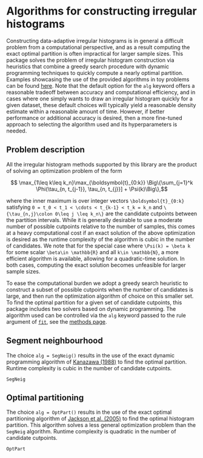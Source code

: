# Algorithms for constructing irregular histograms

Constructing data-adaptive irregular histograms is in general a difficult problem from a computational perspective, and as a result computing the exact optimal partition is often impractical for larger sample sizes. This package solves the problem of irregular histogram construction via heuristics that combine a greedy search procedure with dynamic programming techniques to quickly compute a nearly optimal partition. Examples showcasing the use of the provided algorithms in toy problems can be found [here](examples/algorithm_choice.md). Note that the default option for the `alg` keyword offers a reasonable tradeoff between accuracy and computational efficiency, and in cases where one simply wants to draw an irregular histogram quickly for a given dataset, these default choices will typically yield a reasonable density estimate within a reasonable amount of time. However, if better performance or additional accuracy is desired, then a more fine-tuned approach to selecting the algorithm used and its hyperparameters is needed.

## Problem description
All the irregular histogram methods supported by this library are the product of solving an optimization problem of the form
```math
    \max_{1\leq k\leq k_n}\max_{\boldsymbol{t}_{0:k}} \Big\{\sum_{j=1}^k \Phi(\tau_{n, t_{j-1}}, \tau_{n, t_{j}}] + \Psi(k)\Big\},
```
where the inner maximum is over integer vectors ``\boldsymbol{t}_{0:k}`` satisfying ``0 = t_0 < t_1 < \cdots < t_{k-1} < t_k = k_n`` and ``\{\tau_{n,j}\colon 0\leq j \leq k_n\}`` are the candidate cutpoints between the partition intervals. While it is generally desirable to use a moderate number of possible cutpoints relative to the number of samples, this comes at a heavy computational cost if an exact solution of the above optimization is desired as the runtime complexity of the algorithm is cubic in the number of candidates. We note that for the special case where ``\Psi(k) = \beta k`` for some scalar ``\beta\in \mathbb{R}`` and all ``k\in \mathbb{N}``, a more efficient algorithm is available, allowing for a quadratic-time solution. In both cases, computing the exact solution becomes unfeasible for larger sample sizes.

To ease the computational burden we adopt a greedy search heuristic to construct a subset of possible cutpoints when the number of candidates is large, and then run the optimization algorithm of choice on this smaller set. To find the optimal partition for a given set of candidate cutpoints, this package includes two solvers based on dynamic programming. The algorithm used can be controlled via the `alg` keyword passed to the rule argument of [`fit`](@ref), see the [methods page](methods.md#irregular-histograms).


## Segment neighbourhood
The choice `alg = SegNeig()` results in the use of the exact dynamic programming algorithm of [Kanazawa (1988)](https://doi.org/10.1080/03610928808829688) to find the optimal partition.
Runtime complexity is cubic in the number of candidate cutpoints.
```@docs
SegNeig
```

## Optimal partitioning
The choice `alg = OptPart()` results in the use of the exact optimal partitioning algorithm of [Jackson et al. (2005)](https://doi.org/10.1109/LSP.2001.838216) to find the optimal histogram partition. This algorithm solves a less general optimization problem than the `SegNeig` algorithm. Runtime complexity is quadratic in the number of candidate cutpoints.
```@docs
OptPart
```